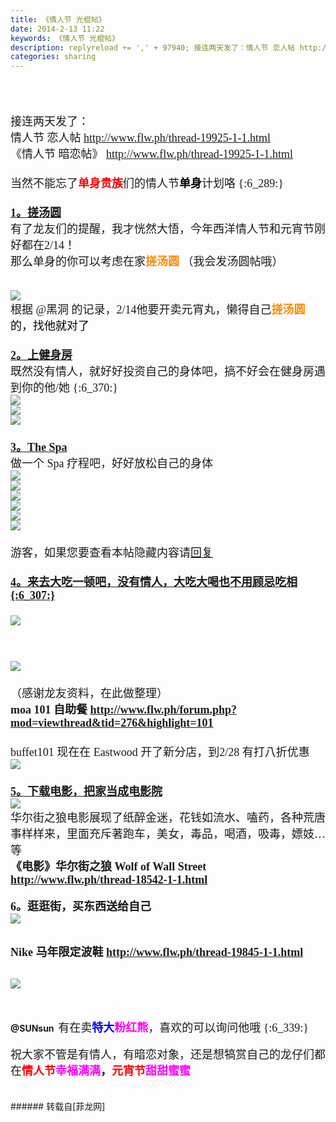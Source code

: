 ```yaml
---
title: 《情人节 光棍帖》
date: 2014-2-13 11:22
keywords: 《情人节 光棍帖》
description: replyreload += ',' + 97940; 接连两天发了：情人节 恋人帖 http://www.flw.ph/thread-19925-1-1.html《情人节 暗恋帖》 http://www.flw.ph/thread-19925-1-1.html当然不能忘了单身贵族们的情人节单身计划咯 {:6_289:}1。搓汤圆有了龙友们的提醒，我才恍然大悟，今年西洋情人节和元宵节刚好都在2/14！那么单身的你可以考虑在家搓汤圆 （我会发汤圆帖哦）根据 @黑洞 的记录，2/14他要开卖元宵丸，懒得自己搓汤圆的，找他就对了2。上健身房既然没有情人，就好好投资自己的身体吧，搞不好会在健身房遇到你的他/她 {:6_370:}3。The Spa做一个 Spa 疗程吧，好好放松自己的身体游客，如果您要查看本帖隐藏内容请回复4。来去大吃一顿吧，没有情人，大吃大喝也不用顾忌吃相 {:6_307:}（感谢龙友资料，在此做整理）moa 101 自助餐 http://www.flw.ph/forum.php?mod=viewthread&tid=276&highlight=101 buffet101 现在在 Eastwood 开了新分店，到2/28 有打八折优惠5。下载电影，把家当成电影院华尔街之狼电影展现了纸醉金迷，花钱如流水、嗑药，各种荒唐事样样来，里面充斥著跑车，美女，毒品，喝酒，吸毒，嫖妓…等《电影》华尔街之狼 Wolf of Wall Street http://www.flw.ph/thread-18542-1-1.html6。逛逛街，买东西送给自己Nike 马年限定波鞋 http://www.flw.ph/thread-19845-1-1.html@SUNsun  有在卖特大粉红熊，喜欢的可以询问他哦 {:6_339:} 祝大家不管是有情人，有暗恋对象，还是想犒赏自己的龙仔们都在情人节幸福满满，元宵节甜甜蜜蜜 
categories: sharing
---
```

<td class="t_f" id="postmessage_97940">

<script type="776d202ee26f9436f6a9995f-text/javascript">replyreload += ',' + 97940;</script><br/>
<font face="微软雅黑"><font size="4"> <br/>
接连两天发了：<br/>
情人节 恋人帖 <a href="http://www.flw.ph/thread-19925-1-1.html" target="_blank">http://www.flw.ph/thread-19925-1-1.html</a><br/>
《情人节 暗恋帖》 <a href="http://www.flw.ph/thread-19925-1-1.html" target="_blank">http://www.flw.ph/thread-19925-1-1.html</a><br/>
<br/>
当然不能忘了<font color="red"><strong>单身贵族</strong></font>们的情人节<strong><font color="black">单身</font></strong>计划咯 {:6_289:}<br/>
<br/>
<strong><u>1。搓汤圆</u></strong><br/>
有了龙友们的提醒，我才恍然大悟，今年西洋情人节和元宵节刚好都在2/14！<br/>
那么单身的你可以考虑在家<strong><font color="darkorange">搓汤圆</font></strong><img alt="" border="0" onclick="" onmouseover="" smilieid="333" src="static/image/smiley/qq/57.gif"/> （我会发汤圆帖哦）<br/>
<br/>

<img aid="41218" data-cf-modified-776d202ee26f9436f6a9995f-="" file="data/attachment/forum/201402/13/104559k5ha5tziatbshhom.png.thumb.jpg" id="aimg_41218" inpost="1" onclick="" onmouseover="" src="http://www.flw.ph/data/attachment/forum/201402/13/104559k5ha5tziatbshhom.png" style="cursor:pointer" zoomfile="data/attachment/forum/201402/13/104559k5ha5tziatbshhom.png"/>


<br/>
根据 @黑洞 的记录，2/14他要开卖元宵丸，懒得自己<font color="#ff8c00"><strong>搓汤圆</strong></font><font color="black">的，找他就对了<img alt="" border="0" onclick="" onmouseover="" smilieid="302" src="static/image/smiley/qq/55.gif"/></font></font></font><br/>
<font face="微软雅黑"><font size="4"><br/>
<strong><u>2。上健身房</u></strong><br/>
既然没有情人，就好好投资自己的身体吧，搞不好会在健身房遇到你的他/她 {:6_370:}<br/>

<img aid="41216" data-cf-modified-776d202ee26f9436f6a9995f-="" file="data/attachment/forum/201402/13/104547zc8mm3lm1l1ckcbp.jpg.thumb.jpg" id="aimg_41216" inpost="1" onclick="" onmouseover="" src="http://www.flw.ph/data/attachment/forum/201402/13/104547zc8mm3lm1l1ckcbp.jpg" style="cursor:pointer" zoomfile="data/attachment/forum/201402/13/104547zc8mm3lm1l1ckcbp.jpg"/>


<br/>

<img aid="41219" data-cf-modified-776d202ee26f9436f6a9995f-="" file="data/attachment/forum/201402/13/104604kcbgqbyzq4gn4qr3.png.thumb.jpg" id="aimg_41219" inpost="1" onclick="" onmouseover="" src="http://www.flw.ph/data/attachment/forum/201402/13/104604kcbgqbyzq4gn4qr3.png" style="cursor:pointer" zoomfile="data/attachment/forum/201402/13/104604kcbgqbyzq4gn4qr3.png"/>


<br/>

<img aid="41215" data-cf-modified-776d202ee26f9436f6a9995f-="" file="data/attachment/forum/201402/13/104543wujehhtbthkr6t6h.jpg.thumb.jpg" id="aimg_41215" inpost="1" onclick="" onmouseover="" src="http://www.flw.ph/data/attachment/forum/201402/13/104543wujehhtbthkr6t6h.jpg" style="cursor:pointer" zoomfile="data/attachment/forum/201402/13/104543wujehhtbthkr6t6h.jpg"/>


<br/>
<br/>
<strong><u>3。The Spa</u></strong><br/>
做一个 Spa 疗程吧，好好放松自己的身体<br/>
<img alt="" border="0" onclick="" onmouseover="" smilieid="93" src="static/image/smiley/qiubilong/22.gif"/><br/>

<img aid="41226" data-cf-modified-776d202ee26f9436f6a9995f-="" file="data/attachment/forum/201402/13/105242xsib8uqr2eirq792.jpg.thumb.jpg" id="aimg_41226" inpost="1" onclick="" onmouseover="" src="http://www.flw.ph/data/attachment/forum/201402/13/105242xsib8uqr2eirq792.jpg" style="cursor:pointer" zoomfile="data/attachment/forum/201402/13/105242xsib8uqr2eirq792.jpg"/>


<br/>

<img aid="41227" data-cf-modified-776d202ee26f9436f6a9995f-="" file="data/attachment/forum/201402/13/105243cz29w5ojzjssm97l.jpg.thumb.jpg" id="aimg_41227" inpost="1" onclick="" onmouseover="" src="http://www.flw.ph/data/attachment/forum/201402/13/105243cz29w5ojzjssm97l.jpg" style="cursor:pointer" zoomfile="data/attachment/forum/201402/13/105243cz29w5ojzjssm97l.jpg"/>


<br/>

<img aid="41228" data-cf-modified-776d202ee26f9436f6a9995f-="" file="data/attachment/forum/201402/13/105244piuiqnlrio8x8cdr.jpg.thumb.jpg" id="aimg_41228" inpost="1" onclick="" onmouseover="" src="http://www.flw.ph/data/attachment/forum/201402/13/105244piuiqnlrio8x8cdr.jpg" style="cursor:pointer" zoomfile="data/attachment/forum/201402/13/105244piuiqnlrio8x8cdr.jpg"/>


<br/>

<img aid="41224" data-cf-modified-776d202ee26f9436f6a9995f-="" file="data/attachment/forum/201402/13/105240o9z0uok1trz0ll3s.jpg.thumb.jpg" id="aimg_41224" inpost="1" onclick="" onmouseover="" src="http://www.flw.ph/data/attachment/forum/201402/13/105240o9z0uok1trz0ll3s.jpg" style="cursor:pointer" zoomfile="data/attachment/forum/201402/13/105240o9z0uok1trz0ll3s.jpg"/>


<br/>

<img aid="41225" data-cf-modified-776d202ee26f9436f6a9995f-="" file="data/attachment/forum/201402/13/105241lawtk32da0d2zt1a.jpg.thumb.jpg" id="aimg_41225" inpost="1" onclick="" onmouseover="" src="http://www.flw.ph/data/attachment/forum/201402/13/105241lawtk32da0d2zt1a.jpg" style="cursor:pointer" zoomfile="data/attachment/forum/201402/13/105241lawtk32da0d2zt1a.jpg"/>


<br/>

<img aid="41223" data-cf-modified-776d202ee26f9436f6a9995f-="" file="data/attachment/forum/201402/13/105223rdxtvfcfhtxdtrfj.jpg.thumb.jpg" id="aimg_41223" inpost="1" onclick="" onmouseover="" src="http://www.flw.ph/data/attachment/forum/201402/13/105223rdxtvfcfhtxdtrfj.jpg" style="cursor:pointer" zoomfile="data/attachment/forum/201402/13/105223rdxtvfcfhtxdtrfj.jpg"/>


<br/>
<br/>
<div class="locked">游客，如果您要查看本帖隐藏内容请<a data-cf-modified-776d202ee26f9436f6a9995f-="" href="forum.php?mod=post&amp;action=reply&amp;fid=47&amp;tid=20041" onclick="if (!window.__cfRLUnblockHandlers) return false; showWindow('reply', this.href)">回复</a></div><br/>
<strong><u>4。来去大吃一顿吧，没有情人，大吃大喝也不用顾忌吃相 {:6_307:}</u></strong><br/>
<br/>
<strong><u>

<img aid="41221" data-cf-modified-776d202ee26f9436f6a9995f-="" file="data/attachment/forum/201402/13/104613tvly4vj4rp1v0jx1.jpg.thumb.jpg" id="aimg_41221" inpost="1" onclick="" onmouseover="" src="http://www.flw.ph/data/attachment/forum/201402/13/104613tvly4vj4rp1v0jx1.jpg" style="cursor:pointer" zoomfile="data/attachment/forum/201402/13/104613tvly4vj4rp1v0jx1.jpg"/>


</u></strong><br/>

<img aid="41222" data-cf-modified-776d202ee26f9436f6a9995f-="" file="data/attachment/forum/201402/13/104618c6lrwebnogvb6gwv.jpg.thumb.jpg" id="aimg_41222" inpost="1" onclick="" onmouseover="" src="http://www.flw.ph/data/attachment/forum/201402/13/104618c6lrwebnogvb6gwv.jpg" style="cursor:pointer" zoomfile="data/attachment/forum/201402/13/104618c6lrwebnogvb6gwv.jpg"/>


<br/>
<br/>
（感谢龙友资料，在此做整理）<br/>
<strong>moa 101 自助餐 <a href="http://www.flw.ph/forum.php?mod=viewthread&amp;tid=276&amp;highlight=101" target="_blank">http://www.flw.ph/forum.php?mod=viewthread&amp;tid=276&amp;highlight=101</a> </strong><br/>
<br/>
buffet101 现在在 Eastwood 开了新分店，到2/28 有打八折优惠<br/>

<img aid="41217" data-cf-modified-776d202ee26f9436f6a9995f-="" file="data/attachment/forum/201402/13/104553qerp2p6r53r64p86.jpg.thumb.jpg" id="aimg_41217" inpost="1" onclick="" onmouseover="" src="http://www.flw.ph/data/attachment/forum/201402/13/104553qerp2p6r53r64p86.jpg" style="cursor:pointer" zoomfile="data/attachment/forum/201402/13/104553qerp2p6r53r64p86.jpg"/>


<br/>
<br/>
<strong><u>5。下载电影，把家当成电影院</u></strong><br/>

<img aid="41229" data-cf-modified-776d202ee26f9436f6a9995f-="" file="data/attachment/forum/201402/13/110436l3ct13q2jomj2dzm.jpg.thumb.jpg" id="aimg_41229" inpost="1" onclick="" onmouseover="" src="http://www.flw.ph/data/attachment/forum/201402/13/110436l3ct13q2jomj2dzm.jpg" style="cursor:pointer" zoomfile="data/attachment/forum/201402/13/110436l3ct13q2jomj2dzm.jpg"/>


<br/>
华尔街之狼电影展现了纸醉金迷，花钱如流水、嗑药，各种荒唐事样样来，里面充斥著跑车，美女，毒品，喝酒，吸毒，嫖妓…等<br/>
<strong>《电影》华尔街之狼 Wolf of Wall Street <a href="http://www.flw.ph/thread-18542-1-1.html" target="_blank">http://www.flw.ph/thread-18542-1-1.html</a></strong></font></font><br/>
<br/>
<strong><font face="微软雅黑"><font size="4">6。逛逛街，买东西送给自己</font></font></strong><br/>
<strong><font face="微软雅黑"><font size="4">

<img aid="41230" data-cf-modified-776d202ee26f9436f6a9995f-="" file="data/attachment/forum/201402/13/110757lqix88qiqxx88q42.jpg.thumb.jpg" id="aimg_41230" inpost="1" onclick="" onmouseover="" src="http://www.flw.ph/data/attachment/forum/201402/13/110757lqix88qiqxx88q42.jpg" style="cursor:pointer" zoomfile="data/attachment/forum/201402/13/110757lqix88qiqxx88q42.jpg"/>


</font></font></strong><br/>
<strong><font face="微软雅黑"><font size="4">Nike 马年限定波鞋 </font></font><a href="http://www.flw.ph/thread-19845-1-1.html" target="_blank"><font face="微软雅黑"><font size="4">http://www.flw.ph/thread-19845-1-1.html</font></font></a></strong><br/>
<br/>
<strong>

<img aid="41231" data-cf-modified-776d202ee26f9436f6a9995f-="" file="data/attachment/forum/201402/13/111517tzls13no377oa6ov.jpg.thumb.jpg" id="aimg_41231" inpost="1" onclick="" onmouseover="" src="http://www.flw.ph/data/attachment/forum/201402/13/111517tzls13no377oa6ov.jpg" style="cursor:pointer" zoomfile="data/attachment/forum/201402/13/111517tzls13no377oa6ov.jpg"/>


</strong><br/>
<br/>
<strong>@SUNsun  </strong><font face="微软雅黑"><font size="4">有在卖<strong><font color="blue">特大</font><font color="magenta">粉红熊</font></strong>，喜欢的可以询问他哦 {:6_339:}</font></font><br/>
<br/>
<font face="微软雅黑"><font size="4"> 祝大家不管是有情人，有暗恋对象，还是想犒赏自己的龙仔们都在<strong><font face="Tahoma"><font face="微软雅黑"><font color="red">情人节</font><font color="magenta">幸福满满</font>，<font color="red">元宵节</font><font color="magenta">甜甜蜜蜜</font></font><font color="magenta"> </font></font></strong></font></font><br/>
<font face="微软雅黑"><font size="4"><strong><br/>
<img alt="" border="0" onclick="" onmouseover="" smilieid="253" src="static/image/smiley/Xiongmao/11.gif"/></strong></font></font><br/>
</td>
###### 转载自[菲龙网]